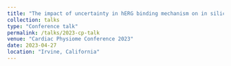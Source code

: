 ```yaml
---
title: "The impact of uncertainty in hERG binding mechanism on in silico predictions of drug-induced proarrhythmic risk"
collection: talks
type: "Conference talk"
permalink: /talks/2023-cp-talk
venue: "Cardiac Physiome Conference 2023"
date: 2023-04-27
location: "Irvine, California"
---
```


